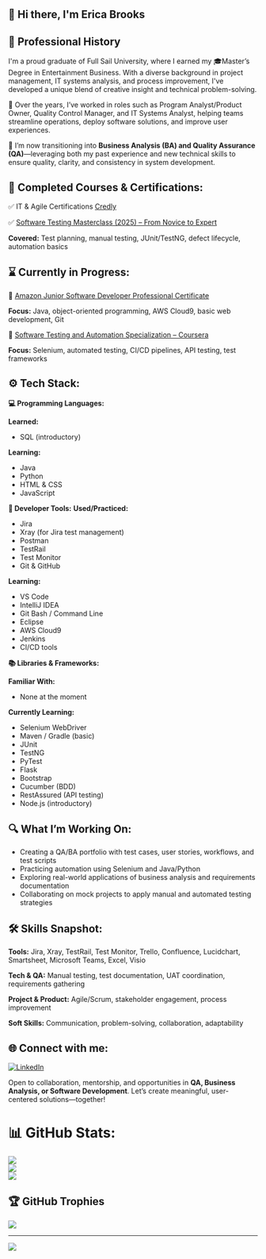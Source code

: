👋 Hi there, I'm Erica Brooks
---
💼 Professional History
---
I'm a proud graduate of Full Sail University, where I earned my 🎓Master’s Degree in Entertainment Business. With a diverse background in project management, IT systems analysis, and process improvement, I've developed a unique blend of creative insight and technical problem-solving.

🚀 Over the years, I’ve worked in roles such as Program Analyst/Product Owner, Quality Control Manager, and IT Systems Analyst, helping teams streamline operations, deploy software solutions, and improve user experiences.

🎯 I’m now transitioning into **Business Analysis (BA) and Quality Assurance (QA)**—leveraging both my past experience and new technical skills to ensure quality, clarity, and consistency in system development.

🧠 Completed Courses & Certifications:
---
✅ IT & Agile Certifications [Credly](https://www.credly.com/users/erica-brooks.e0074cb6)

✅ [Software Testing Masterclass (2025) – From Novice to Expert](https://www.udemy.com/course/software-testing-masterclass/)

**Covered:** Test planning, manual testing, JUnit/TestNG, defect lifecycle, automation basics

⌛ Currently in Progress:
---
📘 [Amazon Junior Software Developer Professional Certificate](https://www.coursera.org/professional-certificates/amazon-junior-software-developer)

**Focus:** Java, object-oriented programming, AWS Cloud9, basic web development, Git

🔧 [Software Testing and Automation Specialization – Coursera](https://www.coursera.org/specializations/software-testing-automation/)

**Focus:** Selenium, automated testing, CI/CD pipelines, API testing, test frameworks

⚙️ Tech Stack:
---
**💻 Programming Languages:**

**Learned:**
* SQL (introductory)

**Learning:**
* Java
* Python
* HTML & CSS
* JavaScript

**🧰 Developer Tools:**
**Used/Practiced:**
* Jira
* Xray (for Jira test management)
* Postman
* TestRail
* Test Monitor
* Git & GitHub

**Learning:**
* VS Code
* IntelliJ IDEA
* Git Bash / Command Line
* Eclipse
* AWS Cloud9
* Jenkins
* CI/CD tools

**📚 Libraries & Frameworks:**

**Familiar With:**
* None at the moment

**Currently Learning:**
* Selenium WebDriver
* Maven / Gradle (basic)
* JUnit
* TestNG
* PyTest
* Flask
* Bootstrap
* Cucumber (BDD)
* RestAssured (API testing)
* Node.js (introductory)

**🔍 What I’m Working On:**
---
* Creating a QA/BA portfolio with test cases, user stories, workflows, and test scripts
* Practicing automation using Selenium and Java/Python
* Exploring real-world applications of business analysis and requirements documentation
* Collaborating on mock projects to apply manual and automated testing strategies

**🛠️ Skills Snapshot:**
---
**Tools:** Jira, Xray, TestRail, Test Monitor, Trello, Confluence, Lucidchart, Smartsheet, Microsoft Teams, Excel, Visio

**Tech & QA:** Manual testing, test documentation, UAT coordination, requirements gathering

**Project & Product:** Agile/Scrum, stakeholder engagement, process improvement

**Soft Skills:** Communication, problem-solving, collaboration, adaptability

🌐 Connect with me:
---
[![LinkedIn](https://img.shields.io/badge/LinkedIn-%230077B5.svg?logo=linkedin&logoColor=white)](https://linkedin.com/in/https://www.linkedin.com/in/iamericabrooks) 

Open to collaboration, mentorship, and opportunities in **QA, Business Analysis, or Software Development**. Let’s create meaningful, user-centered solutions—together!

# 📊 GitHub Stats:
![](https://github-readme-stats.vercel.app/api?username=ericabrookstech&theme=dark&hide_border=false&include_all_commits=false&count_private=false)<br/>
![](https://nirzak-streak-stats.vercel.app/?user=ericabrookstech&theme=dark&hide_border=false)<br/>
![](https://github-readme-stats.vercel.app/api/top-langs/?username=ericabrookstech&theme=dark&hide_border=false&include_all_commits=false&count_private=false&layout=compact)

## 🏆 GitHub Trophies
![](https://github-profile-trophy.vercel.app/?username=ericabrookstech&theme=dracula&no-frame=false&no-bg=true&margin-w=4)

---
[![](https://visitcount.itsvg.in/api?id=ericabrookstech&icon=0&color=0)](https://visitcount.itsvg.in)
